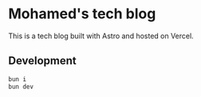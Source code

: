 # Mohamed's tech blog

This is a tech blog built with Astro and hosted on Vercel.

## Development

```bash
bun i
bun dev
```
